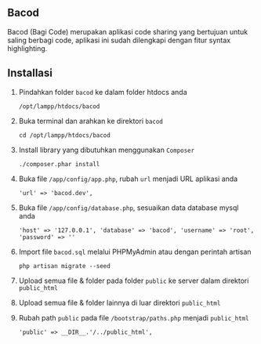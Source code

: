 ##	Bacod
Bacod (Bagi Code) merupakan aplikasi code sharing yang bertujuan untuk saling berbagi code, aplikasi ini sudah dilengkapi dengan fitur syntax highlighting.

##	Installasi
1.	Pindahkan folder `bacod` ke dalam folder htdocs anda

		/opt/lampp/htdocs/bacod

2.	Buka terminal dan arahkan ke direktori `bacod`

		cd /opt/lampp/htdocs/bacod

3.	Install library yang dibutuhkan menggunakan `Composer`

		./composer.phar install

4.	Buka file `/app/config/app.php`, rubah `url` menjadi URL aplikasi anda

		'url' => 'bacod.dev',

5.	Buka file `/app/config/database.php`, sesuaikan data database mysql anda

		'host' => '127.0.0.1', 'database' => 'bacod', 'username' => 'root', 'password' => ''

6.	Import file `bacod.sql` melalui PHPMyAdmin atau dengan perintah artisan

		php artisan migrate --seed

7.	Upload semua file & folder pada folder `public` ke server dalam direktori `public_html`

8.	Upload semua file & folder lainnya di luar direktori `public_html`

9.	Rubah path `public` pada file `/bootstrap/paths.php` menjadi `public_html`

		'public' => __DIR__.'/../public_html',

